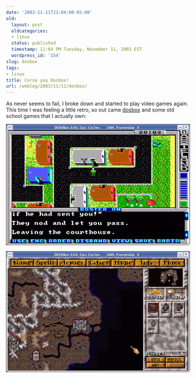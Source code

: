 ```yaml
---
date: '2003-11-11T23:04:00-05:00'
old:
  layout: post
  oldcategories:
  - linux
  status: published
  timestamp: 11:04 PM Tuesday, November 11, 2003 EST
  wordpress_id: '154'
slug: dosbox
tags:
- linux
title: Curse you Dosbox!
url: /weblog/2003/11/11/dosbox/
---
```


As never seems to fail, I broke down and started to play video games again.
This time I was feeling a little retro, so out came [dosbox](http://dosbox.sourceforge.net/) and some old school games that
I actually own:



![Wasteland](/resources/images/blog/wasteland.png)

![Master of Magic](/resources/images/blog/masterOfMagic.png)